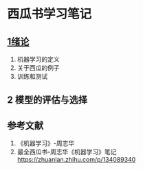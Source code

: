 # 西瓜书学习笔记
## [1绪论](https://github.com/ruip0729/basic-knowledge/blob/main/%E8%A5%BF%E7%93%9C%E4%B9%A6%E5%AD%A6%E4%B9%A0%E7%AC%94%E8%AE%B0/1%20%E7%BB%AA%E8%AE%BA.png)
1. 机器学习的定义
2. 关于西瓜的例子
3. 训练和测试
## 2 模型的评估与选择

## 参考文献
1. 《机器学习》-周志华
2. 最全西瓜书-周志华《机器学习》笔记 https://zhuanlan.zhihu.com/p/134089340
